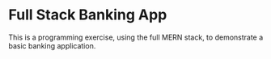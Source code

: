 # Full Stack Banking App
This is a programming exercise, using the full MERN stack, to demonstrate a basic banking application.
